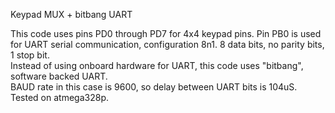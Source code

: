 <h>Keypad MUX + bitbang UART</h>

This code uses pins PD0 through PD7  for 4x4 keypad pins.
Pin PB0 is used for UART serial communication, configuration 8n1. 8 data bits, no parity bits, 1 stop bit.</br>
Instead of using onboard hardware for UART,
this code uses "bitbang", software backed UART.</br>BAUD rate in this case is 9600, so delay between UART bits is 104uS.
Tested on atmega328p.
